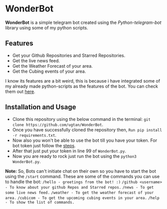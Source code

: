 # WonderBot
**WonderBot** is a simple telegram bot created using the *Python-telegram-bot* library using some of my python scripts.

## Features
* Get your Github Repositories and Starred Repositories.
* Get the live news feed.
* Get the Weather Forecast of your area.
* Get the Cubing events of your area.

I know its features are a bit weird, this is because i have integrated some of my already made python-scripts as the features of the bot. You can check them out [here](https://github.com/Ugtan/python-scripts).

## Installation and Usage
* Clone this repository using the below command in the terminal:
`git clone https://github.com/ugtan/WonderBot`.
* Once you have successfully cloned the repository then,
`Run pip install -r requirements.txt`.
* Now also you won't be able to use the bot till you have your token. For bot token just follow the [steps](https://www.siteguarding.com/en/how-to-get-telegram-bot-api-token).
* After that just put your token in line 99 of `WonderBot.py`.
* Now you are ready to rock just run the bot using the `python3 WonderBot.py`.

**Note:**
 So, Bots can't initiate chat on their own so you have to start the bot using the `/start` command.
 These are some of the commands you can use to handle the bot:
 `/hello - greetings from the bot! :)`
`/github <username> - To know about your github Repos and Starred repos.`
`/news - To get some live news feed.`
`/weather - To get the weather forecast of your area.`
`/cubicom - To get the upcoming cubing events in your area.`
`/help - To show the list of commands.`
